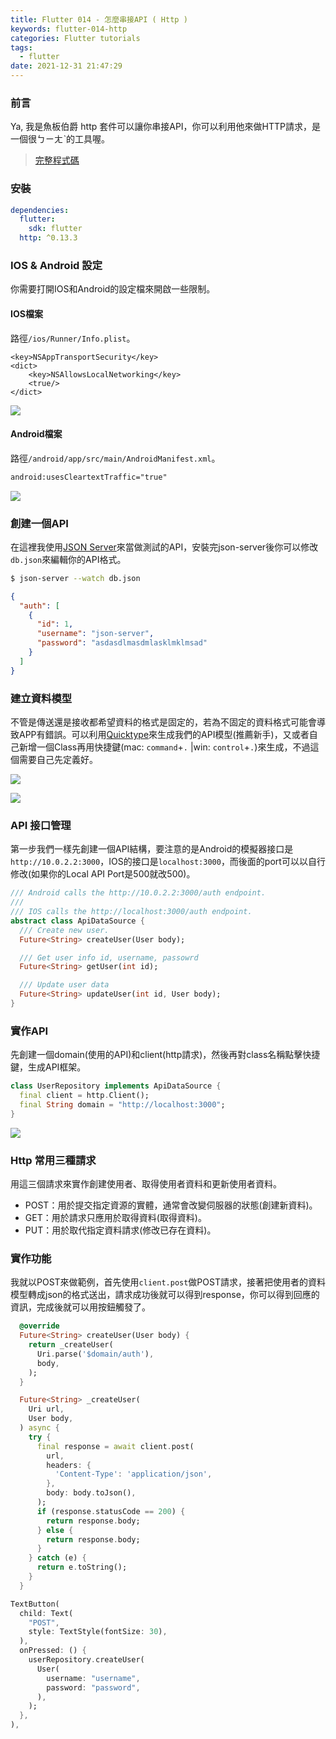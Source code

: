 ```yaml
---
title: Flutter 014 - 怎麼串接API ( Http )
keywords: flutter-014-http
categories: Flutter tutorials
tags:
  - flutter
date: 2021-12-31 21:47:29
---
```

### 前言
Ya, 我是魚板伯爵 http 套件可以讓你串接API，你可以利用他來做HTTP請求，是一個很ㄅㄧㄤˋ的工具喔。

> [完整程式碼](https://github.com/Daviswww/triathlon_flutter/tree/master/day14)
<!-- more -->
### 安裝
```yaml
dependencies:
  flutter:
    sdk: flutter
  http: ^0.13.3
```
### IOS & Android 設定
你需要打開IOS和Android的設定檔來開啟一些限制。

#### IOS檔案
路徑`/ios/Runner/Info.plist`。

```plist
<key>NSAppTransportSecurity</key>
<dict>
    <key>NSAllowsLocalNetworking</key>
    <true/>
</dict>
```
![](https://raw.githubusercontent.com/Daviswww/triathlon_flutter/master/day14/image/3buuZ9L.png)

#### Android檔案
路徑`/android/app/src/main/AndroidManifest.xml`。
```xml
android:usesCleartextTraffic="true"
```
![](https://raw.githubusercontent.com/Daviswww/triathlon_flutter/master/day14/image/inexWFm.png)


### 創建一個API
在這裡我使用[JSON Server](https://github.com/typicode/json-server)來當做測試的API，安裝完json-server後你可以修改`db.json`來編輯你的API格式。

```bash
$ json-server --watch db.json
```

```json
{
  "auth": [
    {
      "id": 1,
      "username": "json-server",
      "password": "asdasdlmasdmlasklmklmsad"
    }
  ]
}
```

### 建立資料模型
不管是傳送還是接收都希望資料的格式是固定的，若為不固定的資料格式可能會導致APP有錯誤。可以利用[Quicktype](https://quicktype.io/)來生成我們的API模型(推薦新手)，又或者自己新增一個Class再用快捷鍵(mac: `command`+`.` |win: `control`+`.`)來生成，不過這個需要自己先定義好。

![](https://raw.githubusercontent.com/Daviswww/triathlon_flutter/master/day14/image/11FPxPz.png)

![](https://raw.githubusercontent.com/Daviswww/triathlon_flutter/master/day14/image/peH798I.png)

### API 接口管理
第一步我們一樣先創建一個API結構，要注意的是Android的模擬器接口是`http://10.0.2.2:3000`，IOS的接口是`localhost:3000`，而後面的port可以以自行修改(如果你的Local API Port是500就改500)。

```dart
/// Android calls the http://10.0.2.2:3000/auth endpoint.
///
/// IOS calls the http://localhost:3000/auth endpoint.
abstract class ApiDataSource {
  /// Create new user.
  Future<String> createUser(User body);

  /// Get user info id, username, passowrd
  Future<String> getUser(int id);

  /// Update user data
  Future<String> updateUser(int id, User body);
}
```

### 實作API
先創建一個domain(使用的API)和client(http請求)，然後再對class名稱點擊快捷鍵，生成API框架。
```dart
class UserRepository implements ApiDataSource {
  final client = http.Client();
  final String domain = "http://localhost:3000";
}
```
![](https://raw.githubusercontent.com/Daviswww/triathlon_flutter/master/day14/image/zrQksFl.png)

### Http 常用三種請求
用這三個請求來實作創建使用者、取得使用者資料和更新使用者資料。
- POST：用於提交指定資源的實體，通常會改變伺服器的狀態(創建新資料)。
- GET：用於請求只應用於取得資料(取得資料)。
- PUT：用於取代指定資料請求(修改已存在資料)。



### 實作功能
我就以POST來做範例，首先使用`client.post`做POST請求，接著把使用者的資料模型轉成json的格式送出，請求成功後就可以得到response，你可以得到回應的資訊，完成後就可以用按鈕觸發了。

```dart
  @override
  Future<String> createUser(User body) {
    return _createUser(
      Uri.parse('$domain/auth'),
      body,
    );
  }

  Future<String> _createUser(
    Uri url,
    User body,
  ) async {
    try {
      final response = await client.post(
        url,
        headers: {
          'Content-Type': 'application/json',
        },
        body: body.toJson(),
      );
      if (response.statusCode == 200) {
        return response.body;
      } else {
        return response.body;
      }
    } catch (e) {
      return e.toString();
    }
  }
```

```dart
TextButton(
  child: Text(
    "POST",
    style: TextStyle(fontSize: 30),
  ),
  onPressed: () {
    userRepository.createUser(
      User(
        username: "username",
        password: "password",
      ),
    );
  },
),
```